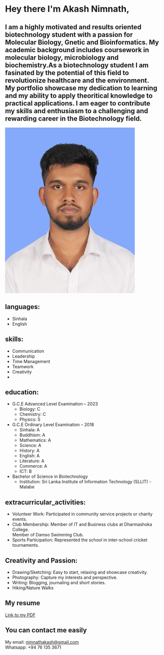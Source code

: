 # Hey there I'm Akash Nimnath,
## I am a highly motivated and results oriented biotechnology student with a passion for Molecular Biology, Gnetic and Bioinformatics. My academic background includes coursework in molecular biology, microbiology and biochemistry.As a biotechnology student I am fasinated by the potential of this field to revolutionize healthcare and the environment. My portfolio showcase my dedication to learning and my ability to apply theoritical knowledge to practical applications. I am eager to contribute my skills and enthusiasm to a challenging and rewarding career in the Biotechnology field. 

![image alt](https://github.com/akashnimnath/Akash-Nimnath.github.io/blob/b6abe7eb740b4778e122f4982dfcef94b1166b3c/25ccb687-b292-491e-abed-ac5ceb52ce7d.jpg)

## languages:
  - Sinhala
  - English

## skills:
  - Communication
  - Leadership
  - Time Management
  - Teamwork
  - Creativity
  - 
## education:
  - G.C.E Advanced Level Examination – 2023
    - Biology: C
    - Chemistry: C
    - Physics: S
  - G.C.E Ordinary Level Examination – 2018
    - Sinhala: A
    - Buddhism: A
    - Mathematics: A
    - Science: A
    - History: A
    - English: A
    - Literature: A
    - Commerce: A
    - ICT: B
  - Bachelor of Science in Biotechnology
    - Institution: Sri Lanka Institute of Information Technology (SLLIT) - Malabe

## extracurricular_activities:
  - Volunteer Work: Participated in community service projects or charity events.
  - Club Membership: Member of IT and Business clubs at Dharmashoka College.<br>
                     Member of Damso Swimming Club.
  - Sports Participation: Represented the school in inter-school cricket tournaments.

## Creativity and Passion:
  - Drawing/Sketching: Easy to start, relaxing and showcase creativity.
  - Photography: Capture my interests and perspective.
  - Writing: Blogging, journaling and short stories.
  - Hiking/Nature Walks

## My resume
[Link to my PDF](https://github.com/akashnimnath/Akash-Nimnath.github.io/blob/2293ef411c6f4d850e844058dff4c9185bc696f0/Assignment%2001_HS24103998%20.pdf)

## You can contact me easily
My email: nimnathakash@gmail.com<br>
Whatsapp: +94 76 135 3671



